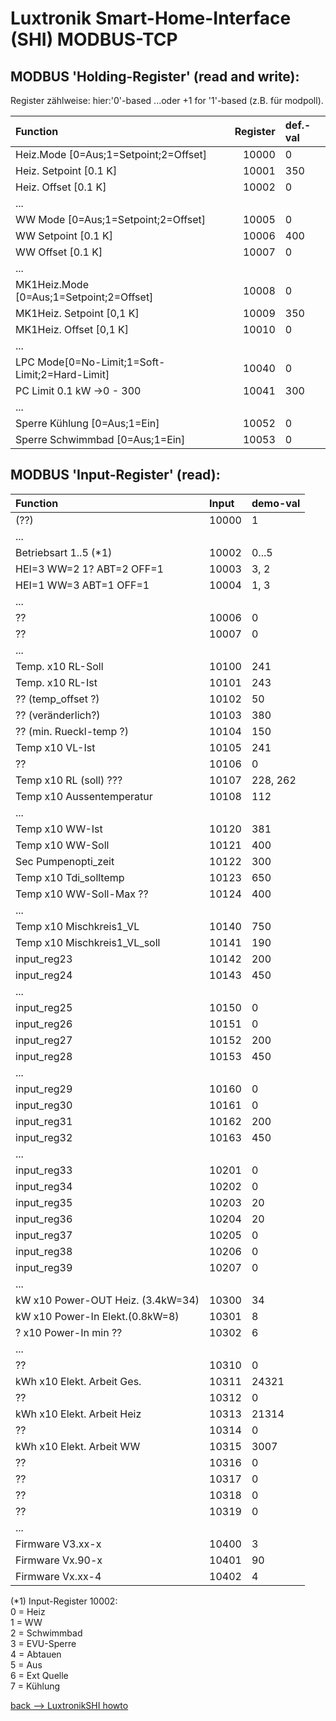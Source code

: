 
# Luxtronik Smart-Home-Interface (SHI) MODBUS-TCP

## MODBUS 'Holding-Register' (read and write): 

Register zählweise: hier:'0'-based ...oder +1 for '1'-based (z.B. für modpoll).
 
| Function                                      | Register | def.-val |
| :---------------------------------------------|---------:| :--------| 
| Heiz.Mode [0=Aus;1=Setpoint;2=Offset]         | 10000    | 0        |
| Heiz. Setpoint [0.1 K]                        | 10001    | 350      |
| Heiz. Offset   [0.1 K]                        | 10002    | 0        | 
| ...                                           |          |          |
| WW Mode   [0=Aus;1=Setpoint;2=Offset]         | 10005    | 0        |
| WW Setpoint [0.1 K]                           | 10006    | 400      |
| WW Offset   [0.1 K]                           | 10007    | 0        |
| ...                                           |          |          |
| MK1Heiz.Mode [0=Aus;1=Setpoint;2=Offset]      | 10008    | 0        |
| MK1Heiz. Setpoint [0,1 K]                     | 10009    | 350      |
| MK1Heiz. Offset   [0,1 K]                     | 10010    | 0        | 
| ...                                           |          |          |
| LPC Mode[0=No-Limit;1=Soft-Limit;2=Hard-Limit]| 10040   | 0         |
| PC Limit 0.1 kW ->0 - 300                     | 10041   | 300       |
| ...                                           |          |          |
| Sperre Kühlung    [0=Aus;1=Ein]               | 10052   | 0         |
| Sperre Schwimmbad [0=Aus;1=Ein]               | 10053   | 0         |


## MODBUS 'Input-Register' (read):

| Function                         | Input   | demo-val  |
|:---------------------------------|:--------|:----------|
|(??)                              |  10000  |  1        |
|...
|Betriebsart 1..5  (*1)            |  10002  |  0...5    |
|HEI=3 WW=2 1? ABT=2 OFF=1         |  10003  |  3, 2     |
|HEI=1 WW=3    ABT=1 OFF=1         |  10004  |  1, 3     |
|...
|              ??                  |  10006  |  0        |
|              ??                  |  10007  |  0        |
|...
|Temp. x10 RL-Soll                 |  10100  |  241      |
|Temp. x10 RL-Ist                  |  10101  |  243      |
|  ?? (temp_offset ?)              |  10102  |   50      |
|  ?? (veränderlich?)              |  10103  |  380      |
|  ?? (min. Rueckl-temp ?)         |  10104  |  150      | 
|Temp x10 VL-Ist                   |  10105  |  241      |
|  ??                              |  10106  |   0       |
|Temp x10 RL (soll) ???            |  10107  |  228, 262 |
|Temp x10 Aussentemperatur         |  10108  |  112      |
|...
|Temp x10 WW-Ist                   |  10120  |  381      |
|Temp x10 WW-Soll                  |  10121  |  400      |
|Sec  Pumpenopti_zeit              |  10122  |  300      |
|Temp x10 Tdi_solltemp             |  10123  |  650      |
|Temp x10 WW-Soll-Max ??           |  10124  |  400      |
|...
|Temp x10 Mischkreis1_VL           |  10140  |  750      |
|Temp x10 Mischkreis1_VL_soll      |  10141  |  190      |
|           input_reg23            |  10142  |  200      |
|           input_reg24            |  10143  |  450      |
|...
|           input_reg25            |  10150  |   0       |
|           input_reg26            |  10151  |   0       |
|           input_reg27            |  10152  |  200      |
|           input_reg28            |  10153  |  450      |
|...
|           input_reg29            |  10160  |   0       |
|           input_reg30            |  10161  |   0       |
|           input_reg31            |  10162  |  200      |
|           input_reg32            |  10163  |  450      |
|...
|           input_reg33            |  10201  |   0       |
|           input_reg34            |  10202  |   0       |
|           input_reg35            |  10203  |   20      |
|           input_reg36            |  10204  |   20      |
|           input_reg37            |  10205  |   0       |
|           input_reg38            |  10206  |   0       |
|           input_reg39            |  10207  |   0       |
|...
|kW x10 Power-OUT Heiz. (3.4kW=34) |  10300  |  34       |
|kW x10 Power-In  Elekt.(0.8kW=8)  |  10301  |   8       |
|? x10 Power-In min ??             |  10302  |   6       |
|...
| ??                               |  10310  |   0       |
|kWh x10 Elekt. Arbeit Ges.        |  10311  | 24321     |
| ??                               |  10312  |   0       |
|kWh x10 Elekt. Arbeit Heiz        |  10313  | 21314     |
| ??                               |  10314  |   0       |
|kWh x10 Elekt. Arbeit WW          |  10315  |  3007     |
| ??                               |  10316  |   0       |
| ??                               |  10317  |   0       |
| ??                               |  10318  |   0       |
| ??                               |  10319  |   0       |
|...
| Firmware V3.xx-x                 |  10400  |   3       |
| Firmware Vx.90-x                 |  10401  |  90       |
| Firmware Vx.xx-4                 |  10402  |   4       | 

(*1) Input-Register 10002:   
0 = Heiz  
1 = WW  
2 = Schwimmbad  
3 = EVU-Sperre  
4 = Abtauen  
5 = Aus  
6 = Ext Quelle  
7 = Kühlung  



[back -->  LuxtronikSHI howto](LuxtronikSHI.md)
